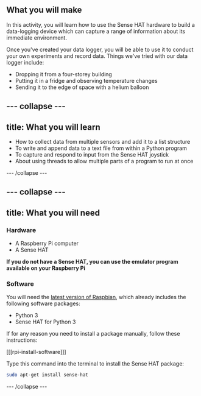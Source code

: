 ## What you will make

In this activity, you will learn how to use the Sense HAT hardware to build a data-logging device which can capture a range of information about its immediate environment.

Once you've created your data logger, you will be able to use it to conduct your own experiments and record data. Things we've tried with our data logger include:

- Dropping it from a four-storey building
- Putting it in a fridge and observing temperature changes
- Sending it to the edge of space with a helium balloon

--- collapse ---
---
title: What you will learn
---

- How to collect data from multiple sensors and add it to a list structure
- To write and append data to a text file from within a Python program
- To capture and respond to input from the Sense HAT joystick
- About using threads to allow multiple parts of a program to run at once

--- /collapse ---

--- collapse ---
---
title: What you will need
---

### Hardware

- A Raspberry Pi computer
- A Sense HAT

**If you do not have a Sense HAT, you can use the emulator program available on your Raspberry Pi**

### Software

You will need the [latest version of Raspbian](https://www.raspberrypi.org/downloads/), which already includes the following software packages:

- Python 3
- Sense HAT for Python 3

If for any reason you need to install a package manually, follow these instructions:

[[[rpi-install-software]]]

Type this command into the terminal to install the Sense HAT package:

```bash
sudo apt-get install sense-hat
```

--- /collapse ---